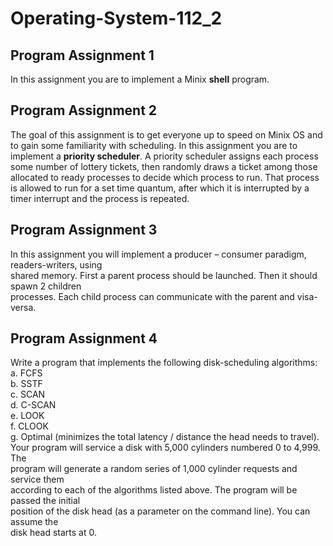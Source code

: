 # Operating-System-112_2
## Program Assignment 1
In this assignment you are to implement a Minix **shell** program.

## Program Assignment 2
The goal of this assignment is to get everyone up to speed on Minix OS and to gain some familiarity with scheduling. In this assignment you are to implement a **priority scheduler**. 
A priority scheduler assigns each process some number of lottery tickets, then randomly draws a ticket among those allocated to ready processes to decide which process to run. That process is allowed to run for a set time quantum, after which it is interrupted by a timer interrupt and the process is repeated.

## Program Assignment 3
In this assignment you will implement a producer – consumer paradigm, readers-writers, using  
shared memory. First a parent process should be launched. Then it should spawn 2 children  
processes. Each child process can communicate with the parent and visa-versa.  

## Program Assignment 4
Write a program that implements the following disk-scheduling algorithms:  
a. FCFS  
b. SSTF  
c. SCAN  
d. C-SCAN  
e. LOOK  
f. CLOOK  
g. Optimal (minimizes the total latency / distance the head needs to travel).  
Your program will service a disk with 5,000 cylinders numbered 0 to 4,999. The  
program will generate a random series of 1,000 cylinder requests and service them  
according to each of the algorithms listed above. The program will be passed the initial  
position of the disk head (as a parameter on the command line). You can assume the  
disk head starts at 0.  
